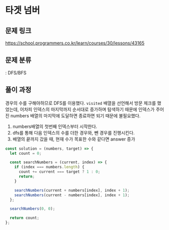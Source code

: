 # 타겟 넘버

## 문제 링크

https://school.programmers.co.kr/learn/courses/30/lessons/43165

## 문제 분류

: DFS/BFS

## 풀이 과정

경우의 수를 구해야하므로 DFS를 이용했다.
`visited` 배열을 선언해서 방문 체크를 했었는데, 어차피 인덱스의 마지막까지 순서대로 증가하며 탐색하기 때문에
인덱스가 주어진 numbers 배열의 마지막에 도달하면 종료하면 되기 때문에 불필요했다.

1. numbers배열의 첫번째 인덱스부터 시작한다.
2. dfs를 통해 다음 인덱스의 수를 더한 경우와, 뺀 경우를 진행시킨다.
3. 배열의 끝까지 갔을 때, 현재 수가 목표한 수와 같다면 answer 증가

```js
const solution = (numbers, target) => {
  let count = 0;

  const searchNumbers = (current, index) => {
    if (index === numbers.length) {
      count += current === target ? 1 : 0;
      return;
    }

    searchNumbers(current + numbers[index], index + 1);
    searchNumbers(current - numbers[index], index + 1);
  };

  searchNumbers(0, 0);

  return count;
};
```
